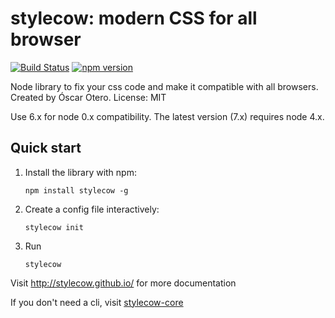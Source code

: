 # stylecow: modern CSS for all browser

[![Build Status](https://travis-ci.org/stylecow/stylecow.svg?branch=master)](https://travis-ci.org/stylecow/stylecow)
[![npm version](https://badge.fury.io/js/stylecow.svg)](http://badge.fury.io/js/stylecow)

Node library to fix your css code and make it compatible with all browsers. Created by Óscar Otero. License: MIT

Use 6.x for node 0.x compatibility. The latest version (7.x) requires node 4.x.

## Quick start

1. Install the library with npm:

   ```
   npm install stylecow -g
   ```

2. Create a config file interactively:

   ```
   stylecow init
   ```

3. Run

   ```
   stylecow
   ```


Visit http://stylecow.github.io/ for more documentation

If you don't need a cli, visit [stylecow-core](https://github.com/stylecow/stylecow-core)
